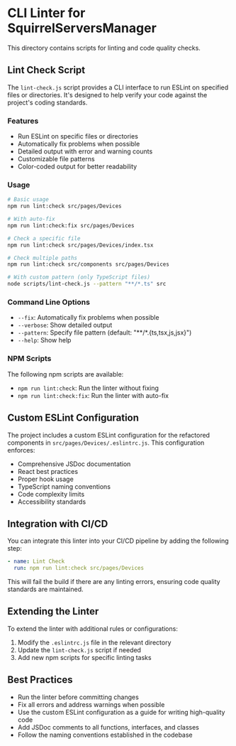 # CLI Linter for SquirrelServersManager

This directory contains scripts for linting and code quality checks.

## Lint Check Script

The `lint-check.js` script provides a CLI interface to run ESLint on specified files or directories. It's designed to help verify your code against the project's coding standards.

### Features

- Run ESLint on specific files or directories
- Automatically fix problems when possible
- Detailed output with error and warning counts
- Customizable file patterns
- Color-coded output for better readability

### Usage

```bash
# Basic usage
npm run lint:check src/pages/Devices

# With auto-fix
npm run lint:check:fix src/pages/Devices

# Check a specific file
npm run lint:check src/pages/Devices/index.tsx

# Check multiple paths
npm run lint:check src/components src/pages/Devices

# With custom pattern (only TypeScript files)
node scripts/lint-check.js --pattern "**/*.ts" src
```

### Command Line Options

- `--fix`: Automatically fix problems when possible
- `--verbose`: Show detailed output
- `--pattern`: Specify file pattern (default: "**/*.{ts,tsx,js,jsx}")
- `--help`: Show help

### NPM Scripts

The following npm scripts are available:

- `npm run lint:check`: Run the linter without fixing
- `npm run lint:check:fix`: Run the linter with auto-fix

## Custom ESLint Configuration

The project includes a custom ESLint configuration for the refactored components in `src/pages/Devices/.eslintrc.js`. This configuration enforces:

- Comprehensive JSDoc documentation
- React best practices
- Proper hook usage
- TypeScript naming conventions
- Code complexity limits
- Accessibility standards

## Integration with CI/CD

You can integrate this linter into your CI/CD pipeline by adding the following step:

```yaml
- name: Lint Check
  run: npm run lint:check src/pages/Devices
```

This will fail the build if there are any linting errors, ensuring code quality standards are maintained.

## Extending the Linter

To extend the linter with additional rules or configurations:

1. Modify the `.eslintrc.js` file in the relevant directory
2. Update the `lint-check.js` script if needed
3. Add new npm scripts for specific linting tasks

## Best Practices

- Run the linter before committing changes
- Fix all errors and address warnings when possible
- Use the custom ESLint configuration as a guide for writing high-quality code
- Add JSDoc comments to all functions, interfaces, and classes
- Follow the naming conventions established in the codebase
